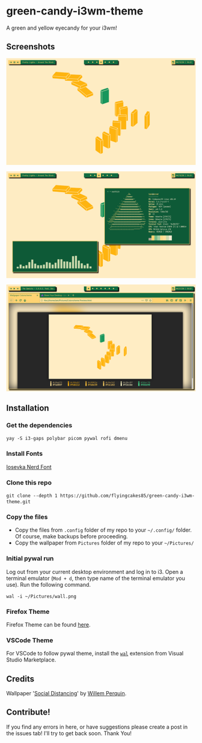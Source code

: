 # green-candy-i3wm-theme
A green and yellow eyecandy for your i3wm!

## Screenshots

![Clean Screenshot](./screenshots/clean.png)

![Few Terminals Here](./screenshots/sparse.png)

![Firefox Theme](./screenshots/firefox.png)

## Installation

### Get the dependencies

```
yay -S i3-gaps polybar picom pywal rofi dmenu
```
### Install Fonts
[Iosevka Nerd Font](https://www.nerdfonts.com/font-downloads)

### Clone this repo

```
git clone --depth 1 https://github.com/flyingcakes85/green-candy-i3wm-theme.git
```

### Copy the files

  * Copy the files from `.config` folder of my repo to your `~/.config/`  folder. Of course, make backups before proceeding.
  * Copy the wallpaper from `Pictures` folder of my repo to your `~/Pictures/`

### Initial pywal run

Log out from your current desktop environment and log in to i3. Open a terminal emulator (`Mod + d`, then type name of the terminal emulator you use). Run the following command.
```
wal -i ~/Pictures/wall.png 
```

### Firefox Theme

Firefox Theme can be found [here](https://addons.mozilla.org/en-US/firefox/addon/green-candy-theme/).

### VSCode Theme
For VSCode to follow pywal theme, install the [`wal`](https://marketplace.visualstudio.com/items?itemName=cmschuetz12.wal) extension from Visual Studio Marketplace.

## Credits
Wallpaper '[Social Distancing](http://simpledesktops.com/browse/desktops/2020/mar/16/social-distancing/)' by [Willem Perquin](https://www.willempirquin.be/).

## Contribute!
If you find any errors in here, or have suggestions please create a post in the issues tab! I'll try to get back soon. Thank You!
